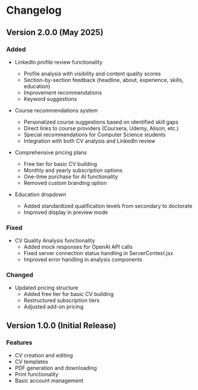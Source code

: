 # Changelog

## Version 2.0.0 (May 2025)

### Added
- LinkedIn profile review functionality
  - Profile analysis with visibility and content quality scores
  - Section-by-section feedback (headline, about, experience, skills, education)
  - Improvement recommendations
  - Keyword suggestions

- Course recommendations system
  - Personalized course suggestions based on identified skill gaps
  - Direct links to course providers (Coursera, Udemy, Alison, etc.)
  - Special recommendations for Computer Science students
  - Integration with both CV analysis and LinkedIn review

- Comprehensive pricing plans
  - Free tier for basic CV building
  - Monthly and yearly subscription options
  - One-time purchase for AI functionality
  - Removed custom branding option

- Education dropdown
  - Added standardized qualification levels from secondary to doctorate
  - Improved display in preview mode

### Fixed
- CV Quality Analysis functionality
  - Added mock responses for OpenAI API calls
  - Fixed server connection status handling in ServerContext.jsx
  - Improved error handling in analysis components

### Changed
- Updated pricing structure
  - Added free tier for basic CV building
  - Restructured subscription tiers
  - Adjusted add-on pricing

## Version 1.0.0 (Initial Release)

### Features
- CV creation and editing
- CV templates
- PDF generation and downloading
- Print functionality
- Basic account management 